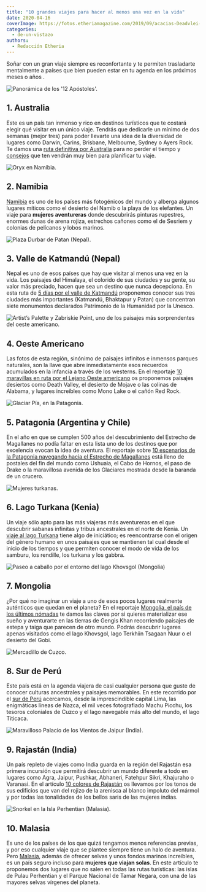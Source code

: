 ```yaml
---
title: "10 grandes viajes para hacer al menos una vez en la vida"
date: 2020-04-16
coverImage: https://fotos.etheriamagazine.com/2019/09/acacias-Deadvlei-7.jpg
categories: 
  - de-un-vistazo
authors: 
  - Redacción Etheria
---
```


Soñar con un gran viaje siempre es reconfortante y te permiten trasladarte mentalmente a 
países que bien pueden estar en tu agenda en los próximos meses o años . 

![Panorámica de los '12 Apóstoles'.](https://fotos.etheriamagazine.com/2019/02/doce-apostoles-australia.jpg "Panorámica de los '12 Apóstoles'.")

## 1\. Australia

Este es un país tan inmenso y rico en destinos turísticos que te costará elegir qué 
visitar en un único viaje. Tendrás que dedicarle un mínimo de dos semanas (mejor tres) 
para poder llevarte una idea de la diversidad de lugares como Darwin, Carins, Brisbane, 
Melbourne, Sydney o Ayers Rock. Te damos una [ruta definitiva por 
Australia](https://etheriamagazine.com/2019/03/07/revista-viajes-que-ver-australia/) 
para no perder el tiempo y [consejos](https://etheriamagazine.com/2019/03/07/7-consejos-para-viajar-a-australia/) 
que ten vendrán muy bien para planificar tu viaje. 

![Oryx en Namibia.](https://fotos.etheriamagazine.com/2019/09/oryx-6.jpg "Oryx en Namibia.")

## 2\. Namibia

[Namibia](https://etheriamagazine.com/2019/09/27/que-ver-viaje-mujeres-namibia/) es uno 
de los países más fotogénicos del mundo y alberga algunos lugares míticos como el 
desierto del Namib o la playa de los elefantes. Un viaje para **mujeres aventureras** 
donde descubrirás pinturas rupestres, enormes dunas de arena rojiza, estrechos cañones 
como el de Sesriem y colonias de pelícanos y lobos marinos. 

![Plaza Durbar de Patan (Nepal).](https://fotos.etheriamagazine.com/2018/11/plaza-durbar-patan-nepal.jpg "Plaza Durbar de Patan (Nepal). ©P.G.")

## 3\. Valle de Katmandú (Nepal)

Nepal es uno de esos países que hay que visitar al menos una vez en la vida. Los 
paisajes del Himalaya, el colorido de sus ciudades y su gente, su valor más preciado, 
hacen que sea un destino que nunca decepciona. En esta ruta de [5 días por el valle de 
Katmandú](https://etheriamagazine.com/2018/11/28/5-dias-en-nepal-que-ver-en-el-valle-de-katmandu/) 
proponemos conocer sus tres ciudades más importantes (Katmandú, Bhaktapur y Patan) que 
concentran siete monumentos declarados Patrimonio de la Humanidad por la Unesco. 

![Artist’s Palette y Zabriskie Point, uno de los paisajes más sorprendentes del oeste americano.](https://fotos.etheriamagazine.com/2019/06/3-viaje-california-Artist-Palette.jpg "Artist’s Palette y Zabriskie Point, uno de los paisajes más sorprendentes del oeste americano.")

## 4\. Oeste Americano

Las fotos de esta región, sinónimo de paisajes infinitos e inmensos parques naturales, 
son la llave que abre inmediatamente esos recuerdos acumulados en la infancia a través 
de los westerns. En el reportaje [10 maravillas en ruta por el Lejano Oeste 
americano](https://etheriamagazine.com/2019/07/18/ruta-california-por-el-lejano-oeste-americano/) 
os proponemos paisajes desiertos como Death Valley, el desierto de Mojave o las colinas 
de Alabama, y lugares increíbles como Mono Lake o el cañón Red Rock. 

![Glaciar Pía, en la Patagonia.](https://fotos.etheriamagazine.com/2020/03/viaje-patagonia-chilena-glaciar-pia.jpg "Glaciar Pía, en la Patagonia.")

## 5\. Patagonia (Argentina y Chile)

En el año en que se cumplen 500 años del descubrimiento del Estrecho de Magallanes no 
podía faltar en esta lista uno de los destinos que por excelencia evocan la idea de 
aventura. El reportaje sobre [10 escenarios de la Patagonia navegando hacia el Estrecho 
de 
Magallanes](https://etheriamagazine.com/2020/03/17/viaje-mujeres-crucero-patagonia-chilena-magallanes/) 
está lleno de postales del fin del mundo como Ushuaia, el Cabo de Hornos, el paso de 
Drake o la maravillosa avenida de los Glaciares mostrada desde la baranda de un crucero. 

![Mujeres turkanas.](https://fotos.etheriamagazine.com/2020/01/viaje-kenia-Mujeres-turkanas.jpg "Mujeres turkanas. © P. Grifol")

## 6\. Lago Turkana (Kenia)

Un viaje sólo apto para las más viajeras más aventureras en el que descubrir sabanas 
infinitas y tribus ancestrales en el norte de Kenia. Un [viaje al lago 
Turkana](https://etheriamagazine.com/2020/02/07/viaje-a-kenia-etnias-del-lago-turkana/) 
tiene algo de iniciático; es reencontrarse con el origen del género humano en unos 
paisajes que se mantienen tal cual desde el inicio de los tiempos y que permiten conocer 
el modo de vida de los samburu, los rendille, los turkana y los gabbra. 

![Paseo a caballo por el entorno del lago Khovsgol (Mongolia)](https://fotos.etheriamagazine.com/2019/06/viaje-mongolia-Caballo-Lago-Khovsgol.jpg "Paseo a caballo por el entorno del lago Khovsgol (Mongolia). © David Santiago.")

## 7\. Mongolia

¿Por qué no imaginar un viaje a uno de esos pocos lugares realmente auténticos que 
quedan en el planeta? En el reportaje [Mongolia, el país de los últimos 
nómadas](https://etheriamagazine.com/2019/06/13/viajeras-aventureras-que-ver-mongolia/) 
te damos las claves por si quieres materializar ese sueño y aventurarte en las tierras 
de Gengis Khan recorriendo paisajes de estepa y taiga que parecen de otro mundo. Podrás 
descubrir lugares apenas visitados como el lago Khovsgol, lago Terkhiin Tsagaan Nuur o 
el desierto del Gobi. 

![Mercadillo de Cuzco.](https://fotos.etheriamagazine.com/2019/10/peru-mercados-cuzco.jpg "Mercadillo de Cuzco. © Willian Justen de Vasconcellos")

## 8\. Sur de Perú

Este país está en la agenda viajera de casi cualquier persona que guste de conocer 
culturas ancestrales y paisajes memorables. En este recorrido por el [sur de 
Perú](https://etheriamagazine.com/2019/11/01/mujeres-que-viajan-solas-amigas-peru/) 
acercamos, desde la imprescindible capital Lima, las enigmáticas líneas de Nazca, el mil 
veces fotografiado Machu Picchu, los tesoros coloniales de Cuzco y el lago navegable más 
alto del mundo, el lago Titicaca. 

![Maravilloso Palacio de los Vientos de Jaipur (India).](https://fotos.etheriamagazine.com/2020/01/viaje-mujeres-india-Jaipur-1.jpg "Maravilloso Palacio de los Vientos de Jaipur (India).")

## 9\. Rajastán (India)

Un país repleto de viajes como India guarda en la región del Rajastán esa primera 
incursión que permitirá descubrir un mundo diferente a todo en lugares como Agra, 
Jaipur, Pushkar, Abhaneri, Fatehpur Sikri, Khajuraho o Varanasi. En el artículo [10 
colores de 
Rajastán](https://etheriamagazine.com/2020/01/29/viaje-para-mujeres-que-ver-norte-india-rajastan/) 
os llevamos por los tonos de sus edificios que van del rojizo de la arenisca al blanco 
impoluto del mármol y por todas las tonalidades de los bellos saris de las mujeres 
indias. 

![Snorkel en la Isla Perhentian (Malasia).](https://fotos.etheriamagazine.com/2019/04/malasia-isla-perhentian.jpg "Snorkel en la Isla Perhentian (Malasia). © David Santiago.")

## 10\. Malasia

Es uno de los países de los que quizá tengamos menos referencias previas, y por eso 
cualquier viaje que se plantee siempre tiene un halo de aventura. Pero [Malasia](https://etheriamagazine.com/2019/04/12/viajar-sola-malasia-pulau-tioman-perhentian/), 
además de ofrecer selvas y unos fondos marinos increíbles, es un país seguro incluso 
para **mujeres que viajan solas**. En este artículo te proponemos dos lugares que no 
salen en todas las rutas turísticas: las islas de Pulau Perhentian y el Parque Nacional 
de Tamar Negara, con una de las mayores selvas vírgenes del planeta.
